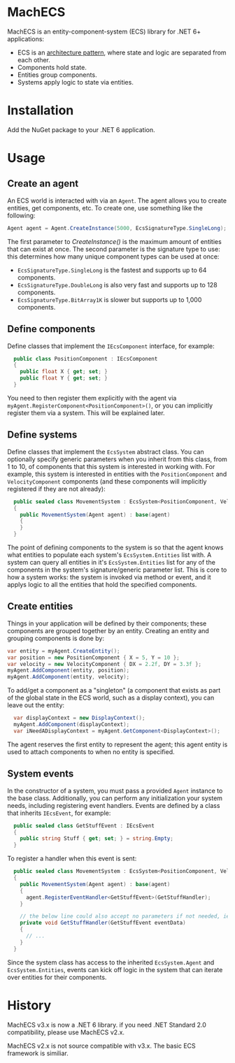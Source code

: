 # MachECS
MachECS is an entity-component-system (ECS) library for .NET 6+ applications:
* ECS is an [architecture pattern](https://www.guru99.com/entity-component-system.html), where state and logic are
separated from each other.
* Components hold state.
* Entities group components.
* Systems apply logic to state via entities.

# Installation
Add the NuGet package to your .NET 6 application.

# Usage
## Create an agent
An ECS world is interacted with via an ```Agent```. The agent allows you to create entities, get components, etc.
To create one, use something like the following:
```C#
Agent agent = Agent.CreateInstance(5000, EcsSignatureType.SingleLong);
```
The first parameter to *CreateInstance()* is the maximum amount of entities that can exist at once. The second
parameter is the signature type to use: this determines how many unique component types can be used at once:
* ```EcsSignatureType.SingleLong``` is the fastest and supports up to 64 components.
* ```EcsSignatureType.DoubleLong``` is also very fast and supports up to 128 components.
* ```EcsSignatureType.BitArray1K``` is slower but supports up to 1,000 components.

## Define components
Define classes that implement the ```IEcsComponent``` interface, for example:
```C#
  public class PositionComponent : IEcsComponent
  {
    public float X { get; set; }
    public float Y { get; set; }
  }
```
You need to then register them explicitly with the agent via ```myAgent.RegisterComponent<PositionComponent>()```,
or you can implicitly register them via a system. This will be explained later.

## Define systems
Define classes that implement the ```EcsSystem``` abstract class. You can optionally specify generic parameters
when you inherit from this class, from 1 to 10, of components that this system is interested in working with.
For example, this system is interested in entities with the ```PositionComponent``` and ```VelocityComponent```
components (and these components will implicitly registered if they are not already):
```C#
  public sealed class MovementSystem : EcsSystem<PositionComponent, VelocityComponent>
  {
    public MovementSystem(Agent agent) : base(agent)
    {
    }
  }
```
The point of defining components to the system is so that the agent knows what entities to populate each system's
```EcsSystem.Entities``` list with. A system can query all entities in it's ```EcsSystem.Entities``` list for any
of the components in the system's signature/generic parameter list. This is core to how a system works: the system
is invoked via method or event, and it applys logic to all the entities that hold the specified components.

## Create entities
Things in your application will be defined by their components; these components are grouped together by an entity.
Creating an entity and grouping components is done by:
```C#
var entity = myAgent.CreateEntity();
var position = new PositionComponent { X = 5, Y = 10 };
var velocity = new VelocityComponent { DX = 2.2f, DY = 3.3f };
myAgent.AddComponent(entity, position);
myAgent.AddComponent(entity, velocity);
```
To add/get a component as a "singleton" (a component that exists as part of the global state in the ECS world, such as
a display context), you can leave out the entity:
```C#
  var displayContext = new DisplayContext();
  myAgent.AddComponent(displayContext);
  var iNeedADisplayContext = myAgent.GetComponent<DisplayContext>();
```
The agent reserves the first entity to represent the agent; this agent entity is used to attach components to when no entity
is specified.

## System events
In the constructor of a system, you must pass a provided ```Agent``` instance to the base class. Additionally, you can
perform any initialization your system needs, including registering event handlers. Events are defined by a class that
inherits ```IEcsEvent```, for example:
```C#
  public sealed class GetStuffEvent : IEcsEvent
  {
    public string Stuff { get; set; } = string.Empty;
  }
```
To register a handler when this event is sent:
```C#
  public sealed class MovementSystem : EcsSystem<PositionComponent, VelocityComponent>
  {
    public MovementSystem(Agent agent) : base(agent)
    {
      agent.RegisterEventHandler<GetStuffEvent>(GetStuffHandler);
    }

    // the below line could also accept no parameters if not needed, ie: private void GetStuffHandler()
    private void GetStuffHandler(GetStuffEvent eventData)
    {
      // ...
    }
  }
```
Since the system class has access to the inherited ```EcsSystem.Agent``` and ```EcsSystem.Entities```, events can
kick off logic in the system that can iterate over entities for their components.

# History
MachECS v3.x is now a .NET 6 library. if you need .NET Standard 2.0 compatibility, please use MachECS v2.x.

MachECS v2.x is not source compatible with v3.x. The basic ECS framework is similiar.
